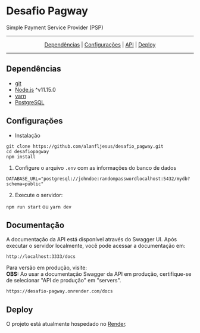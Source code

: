 # Desafio Pagway

Simple Payment Service Provider (PSP)

---

<p align="center">
<a href="#dependências">Dependências</a> | 
<a href="#configurações">Configurações</a> | 
<a href="#documentação">API</a> |
<a href="#deploy">Deploy</a> 
</p>

---

## Dependências

- [git](https://git-scm.com/downloads)
- [Node.js](https://nodejs.org/en/download/) ^v11.15.0
- [yarn](https://yarnpkg.com/en/)
- [PostgreSQL](https://www.postgresql.org/download/)

## Configurações
 - Instalação
```
git clone https://github.com/alanfljesus/desafio_pagway.git
cd desafiopagway
npm install
```
1. Configure o arquivo `.env` com as informações do banco de dados

```
DATABASE_URL="postgresql://johndoe:randompasswordlocalhost:5432/mydb?schema=public"
```

2. Execute o servidor:

```npm run start``` ou  ```yarn dev```

## Documentação
A documentação da API está disponível através do Swagger UI. Após executar o servidor localmente, você pode acessar a documentação em:
```
http://localhost:3333/docs
```
Para versão em produção, visite: </br>
**OBS:** Ao usar a documentação Swagger da API em produção, certifique-se de selecionar "API de produção" em "servers".
```
https://desafio-pagway.onrender.com/docs
```

## Deploy
O projeto está atualmente hospedado no <a href="https://render.com">Render</a>.
